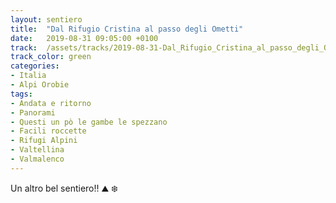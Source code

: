 ```yaml
---
layout: sentiero
title:  "Dal Rifugio Cristina al passo degli Ometti"
date:   2019-08-31 09:05:00 +0100
track:  /assets/tracks/2019-08-31-Dal_Rifugio_Cristina_al_passo_degli_Ometti.gpx
track_color: green
categories:
- Italia
- Alpi Orobie
tags:
- Andata e ritorno
- Panorami
- Questi un pò le gambe le spezzano
- Facili roccette
- Rifugi Alpini
- Valtellina
- Valmalenco
---
```


Un altro bel sentiero!! :mountain: :snowflake: